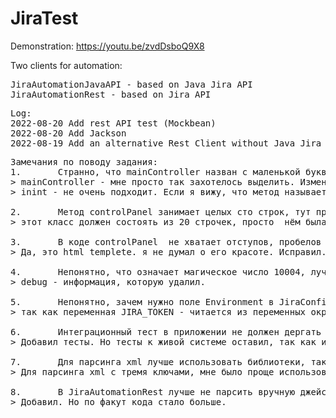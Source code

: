 # JiraTest

Demonstration:
https://youtu.be/zvdDsboQ9X8

Two clients for automation:
<pre>
JiraAutomationJavaAPI - based on Java Jira API
JiraAutomationRest - based on Jira API
</pre>

<pre>
Log:
2022-08-20 Add rest API test (Mockbean)
2022-08-20 Add Jackson
2022-08-19 Add an alternative Rest Client without Java Jira API.
</pre>


<pre>
Замечания по поводу задания:
1.       Странно, что mainController назван с маленькой буквы. А метод PostConstroct с большой. Имхо лучше было бы назвать этот метод init.
> mainController - мне просто так захотелось выделить. Изменил
> inint - не очень подходит. Если я вижу, что метод называется postConstruct - я точно знаяю, что у него аннотация PostConstruct.

2.       Метод controlPanel занимает целых сто строк, тут присутствует и парсинг параметра mode вперемешку с версткой (тегами) и бизнес логикой. Как минимум, надо вынести бизнес логику в отдельный слой сервисов, в контроллере оставить только то, что касается отдачи страницы. А лучше как то разделить этот метод.
> этот класс должен состоять из 20 строчек, просто  нём была debug информация. Удалил

3.       В коде controlPanel  не хватает отступов, пробелов и пустых строк для читаемости.
> Да, это html templete. я не думал о его красоте. Исправил.

4.       Непонятно, что означает магическое число 10004, лучше было бы сделать константу с говорящим названием, а еще лучше не хардкодить эти числа. Это ведь issueTypeId? В идеале, надо получать его из жиры (у нас жира своя локальная и там эти константы могут меняться от инсталляции к инсталляции).
> debug - информация, которую удалил.

5.       Непонятно, зачем нужно поле Environment в JiraConfig.
> так как переменная JIRA_TOKEN - читается из переменных окружения. дабы не презагружать Idea при семене токена, я добавлял poctConstruct и читал из нее.

6.       Интеграционный тест в приложении не должен дергать реальное api в процессе запуска. Правильно будет мокать его заглушкой, тогда тест не будет зависеть от внешних условий. Юнит тесты должны тестировать приложение изолированно по частям (отдельно логику, отдельно отображение и т.д.).
> Добавил тесты. Но тесты к живой системе оставил, так как их использовал при отладке.

7.       Для парсинга xml лучше использовать библиотеки, такие как jackson https://www.baeldung.com/jackson-xml-serialization-and-deserialization
> Для парсинга xml с тремя ключами, мне было проще использовать стандартный DOM парсер. Добавил зависимости и jackson

8.       В JiraAutomationRest лучше не парсить вручную джейсон, а использовать Jackson.
> Добавил. Но по факут кода стало больше.
</pre>
